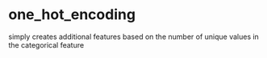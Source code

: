 # one_hot_encoding
simply creates additional features based on the number of unique values in the categorical feature
